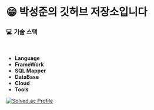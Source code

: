 
# :grin:  박성준의 깃허브 저장소입니다

### :computer: 기술 스택
<br>

* **Language**
* **FrameWork**
* **SQL Mapper**
* **DataBase**
* **Cloud**
* **Tools**

[![Solved.ac Profile](http://mazassumnida.wtf/api/v2/generate_badge?boj=ckckckemfdjdhk)](https://solved.ac/ckckckemfdjdhk/)
